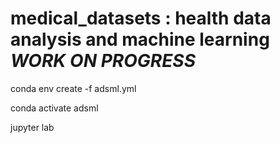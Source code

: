 # medical_datasets :  health data analysis and machine learning   _WORK ON PROGRESS_



conda env create -f adsml.yml

conda activate adsml

jupyter lab
